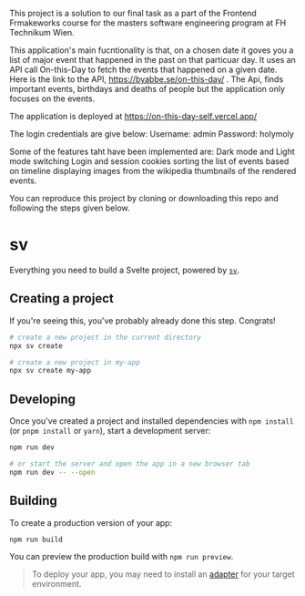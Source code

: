 This project is a solution to our final task as a part of the Frontend Frmakeworks course for the masters software engineering program at FH Technikum Wien. 

This application's main fucntionality is that, on a chosen date it goves you a list of major event that happened in the past on that particuar day. It uses an API call On-this-Day to fetch the events that happened on a given date. Here is the link to the API, https://byabbe.se/on-this-day/ . The Api, finds important events, birthdays and deaths of people but the application only focuses on the events.

The application is deployed at https://on-this-day-self.vercel.app/

The login credentials are give below:
Username: admin
Password: holymoly

Some of the features taht have been implemented are:
Dark mode and Light mode switching
Login and session cookies
sorting the list of events based on timeline
displaying images from the wikipedia thumbnails of the rendered events.

You can reproduce this project by cloning or downloading this repo and following the steps given below.

# sv

Everything you need to build a Svelte project, powered by [`sv`](https://github.com/sveltejs/cli).

## Creating a project

If you're seeing this, you've probably already done this step. Congrats!

```bash
# create a new project in the current directory
npx sv create

# create a new project in my-app
npx sv create my-app
```

## Developing

Once you've created a project and installed dependencies with `npm install` (or `pnpm install` or `yarn`), start a development server:

```bash
npm run dev

# or start the server and open the app in a new browser tab
npm run dev -- --open
```

## Building

To create a production version of your app:

```bash
npm run build
```

You can preview the production build with `npm run preview`.

> To deploy your app, you may need to install an [adapter](https://svelte.dev/docs/kit/adapters) for your target environment.
